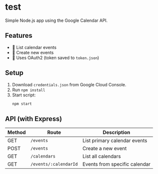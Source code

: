 # test

Simple Node.js app using the Google Calendar API.

## Features
- 📅 List calendar events
- 📝 Create new events
- 🔐 Uses OAuth2 (token saved to `token.json`)

## Setup
1. Download `credentials.json` from Google Cloud Console.
2. Run `npm install`
3. Start script:  
   ```bash
   npm start
   ```

## API (with Express)
| Method | Route                    | Description                |
|--------|--------------------------|----------------------------|
| GET    | `/events`                | List primary calendar events |
| POST   | `/events`                | Create a new event         |
| GET    | `/calendars`             | List all calendars         |
| GET    | `/events/:calendarId`    | Events from specific calendar |
